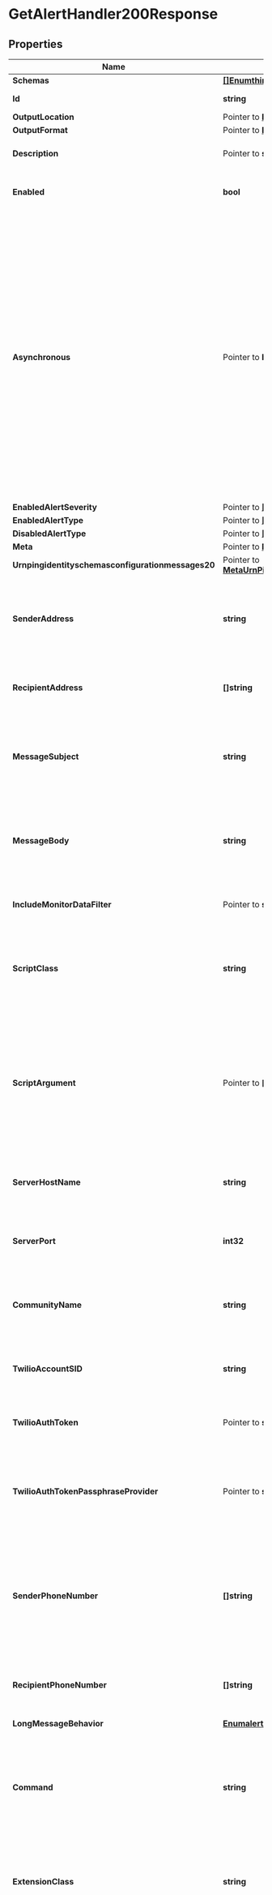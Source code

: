 # GetAlertHandler200Response

## Properties

Name | Type | Description | Notes
------------ | ------------- | ------------- | -------------
**Schemas** | [**[]EnumthirdPartyAlertHandlerSchemaUrn**](EnumthirdPartyAlertHandlerSchemaUrn.md) |  | 
**Id** | **string** | Name of the Alert Handler | 
**OutputLocation** | Pointer to [**EnumalertHandlerOutputLocationProp**](EnumalertHandlerOutputLocationProp.md) |  | [optional] 
**OutputFormat** | Pointer to [**EnumalertHandlerOutputFormatProp**](EnumalertHandlerOutputFormatProp.md) |  | [optional] 
**Description** | Pointer to **string** | A description for this Alert Handler | [optional] 
**Enabled** | **bool** | Indicates whether the Alert Handler is enabled. | 
**Asynchronous** | Pointer to **bool** | Indicates whether the server should attempt to invoke this Alert Handler in a background thread so that any potentially-expensive processing (e.g., performing network communication to deliver the alert notification) will not delay whatever processing the server was performing when the alert was generated. | [optional] 
**EnabledAlertSeverity** | Pointer to [**[]EnumalertHandlerEnabledAlertSeverityProp**](EnumalertHandlerEnabledAlertSeverityProp.md) |  | [optional] 
**EnabledAlertType** | Pointer to [**[]EnumalertHandlerEnabledAlertTypeProp**](EnumalertHandlerEnabledAlertTypeProp.md) |  | [optional] 
**DisabledAlertType** | Pointer to [**[]EnumalertHandlerDisabledAlertTypeProp**](EnumalertHandlerDisabledAlertTypeProp.md) |  | [optional] 
**Meta** | Pointer to [**MetaMeta**](MetaMeta.md) |  | [optional] 
**Urnpingidentityschemasconfigurationmessages20** | Pointer to [**MetaUrnPingidentitySchemasConfigurationMessages20**](MetaUrnPingidentitySchemasConfigurationMessages20.md) |  | [optional] 
**SenderAddress** | **string** | Specifies the email address to use as the sender for messages generated by this alert handler. | 
**RecipientAddress** | **[]string** | Specifies an email address to which the messages should be sent. | 
**MessageSubject** | **string** | Specifies the subject that should be used for email messages generated by this alert handler. | 
**MessageBody** | **string** | Specifies the body that should be used for email messages generated by this alert handler. | 
**IncludeMonitorDataFilter** | Pointer to **string** | Include monitor entries that match this filter. | [optional] 
**ScriptClass** | **string** | The fully-qualified name of the Groovy class providing the logic for the Groovy Scripted Alert Handler. | 
**ScriptArgument** | Pointer to **[]string** | The set of arguments used to customize the behavior for the Scripted Alert Handler. Each configuration property should be given in the form &#39;name&#x3D;value&#39;. | [optional] 
**ServerHostName** | **string** | Specifies the address of the SNMP agent to which traps will be sent. | 
**ServerPort** | **int32** | Specifies the port number of the SNMP agent to which traps will be sent. | 
**CommunityName** | **string** | Specifies the name of the community to which the traps will be sent. | 
**TwilioAccountSID** | **string** | The unique identifier assigned to the Twilio account that will be used. | 
**TwilioAuthToken** | Pointer to **string** | The auth token for the Twilio account that will be used. | [optional] 
**TwilioAuthTokenPassphraseProvider** | Pointer to **string** | The passphrase provider that may be used to obtain the auth token for the Twilio account that will be used. | [optional] 
**SenderPhoneNumber** | **[]string** | The outgoing phone number to use for the messages. Values must be phone numbers you have obtained for use with your Twilio account. | 
**RecipientPhoneNumber** | **[]string** | The phone number to which alert notifications should be delivered. | 
**LongMessageBehavior** | [**EnumalertHandlerLongMessageBehaviorProp**](EnumalertHandlerLongMessageBehaviorProp.md) |  | 
**Command** | **string** | Specifies the path of the command to execute, without any arguments. It must be an absolute path for reasons of security and reliability. | 
**ExtensionClass** | **string** | The fully-qualified name of the Java class providing the logic for the Third Party Alert Handler. | 
**ExtensionArgument** | Pointer to **[]string** | The set of arguments used to customize the behavior for the Third Party Alert Handler. Each configuration property should be given in the form &#39;name&#x3D;value&#39;. | [optional] 

## Methods

### NewGetAlertHandler200Response

`func NewGetAlertHandler200Response(schemas []EnumthirdPartyAlertHandlerSchemaUrn, id string, enabled bool, senderAddress string, recipientAddress []string, messageSubject string, messageBody string, scriptClass string, serverHostName string, serverPort int32, communityName string, twilioAccountSID string, senderPhoneNumber []string, recipientPhoneNumber []string, longMessageBehavior EnumalertHandlerLongMessageBehaviorProp, command string, extensionClass string, ) *GetAlertHandler200Response`

NewGetAlertHandler200Response instantiates a new GetAlertHandler200Response object
This constructor will assign default values to properties that have it defined,
and makes sure properties required by API are set, but the set of arguments
will change when the set of required properties is changed

### NewGetAlertHandler200ResponseWithDefaults

`func NewGetAlertHandler200ResponseWithDefaults() *GetAlertHandler200Response`

NewGetAlertHandler200ResponseWithDefaults instantiates a new GetAlertHandler200Response object
This constructor will only assign default values to properties that have it defined,
but it doesn't guarantee that properties required by API are set

### GetSchemas

`func (o *GetAlertHandler200Response) GetSchemas() []EnumthirdPartyAlertHandlerSchemaUrn`

GetSchemas returns the Schemas field if non-nil, zero value otherwise.

### GetSchemasOk

`func (o *GetAlertHandler200Response) GetSchemasOk() (*[]EnumthirdPartyAlertHandlerSchemaUrn, bool)`

GetSchemasOk returns a tuple with the Schemas field if it's non-nil, zero value otherwise
and a boolean to check if the value has been set.

### SetSchemas

`func (o *GetAlertHandler200Response) SetSchemas(v []EnumthirdPartyAlertHandlerSchemaUrn)`

SetSchemas sets Schemas field to given value.


### GetId

`func (o *GetAlertHandler200Response) GetId() string`

GetId returns the Id field if non-nil, zero value otherwise.

### GetIdOk

`func (o *GetAlertHandler200Response) GetIdOk() (*string, bool)`

GetIdOk returns a tuple with the Id field if it's non-nil, zero value otherwise
and a boolean to check if the value has been set.

### SetId

`func (o *GetAlertHandler200Response) SetId(v string)`

SetId sets Id field to given value.


### GetOutputLocation

`func (o *GetAlertHandler200Response) GetOutputLocation() EnumalertHandlerOutputLocationProp`

GetOutputLocation returns the OutputLocation field if non-nil, zero value otherwise.

### GetOutputLocationOk

`func (o *GetAlertHandler200Response) GetOutputLocationOk() (*EnumalertHandlerOutputLocationProp, bool)`

GetOutputLocationOk returns a tuple with the OutputLocation field if it's non-nil, zero value otherwise
and a boolean to check if the value has been set.

### SetOutputLocation

`func (o *GetAlertHandler200Response) SetOutputLocation(v EnumalertHandlerOutputLocationProp)`

SetOutputLocation sets OutputLocation field to given value.

### HasOutputLocation

`func (o *GetAlertHandler200Response) HasOutputLocation() bool`

HasOutputLocation returns a boolean if a field has been set.

### GetOutputFormat

`func (o *GetAlertHandler200Response) GetOutputFormat() EnumalertHandlerOutputFormatProp`

GetOutputFormat returns the OutputFormat field if non-nil, zero value otherwise.

### GetOutputFormatOk

`func (o *GetAlertHandler200Response) GetOutputFormatOk() (*EnumalertHandlerOutputFormatProp, bool)`

GetOutputFormatOk returns a tuple with the OutputFormat field if it's non-nil, zero value otherwise
and a boolean to check if the value has been set.

### SetOutputFormat

`func (o *GetAlertHandler200Response) SetOutputFormat(v EnumalertHandlerOutputFormatProp)`

SetOutputFormat sets OutputFormat field to given value.

### HasOutputFormat

`func (o *GetAlertHandler200Response) HasOutputFormat() bool`

HasOutputFormat returns a boolean if a field has been set.

### GetDescription

`func (o *GetAlertHandler200Response) GetDescription() string`

GetDescription returns the Description field if non-nil, zero value otherwise.

### GetDescriptionOk

`func (o *GetAlertHandler200Response) GetDescriptionOk() (*string, bool)`

GetDescriptionOk returns a tuple with the Description field if it's non-nil, zero value otherwise
and a boolean to check if the value has been set.

### SetDescription

`func (o *GetAlertHandler200Response) SetDescription(v string)`

SetDescription sets Description field to given value.

### HasDescription

`func (o *GetAlertHandler200Response) HasDescription() bool`

HasDescription returns a boolean if a field has been set.

### GetEnabled

`func (o *GetAlertHandler200Response) GetEnabled() bool`

GetEnabled returns the Enabled field if non-nil, zero value otherwise.

### GetEnabledOk

`func (o *GetAlertHandler200Response) GetEnabledOk() (*bool, bool)`

GetEnabledOk returns a tuple with the Enabled field if it's non-nil, zero value otherwise
and a boolean to check if the value has been set.

### SetEnabled

`func (o *GetAlertHandler200Response) SetEnabled(v bool)`

SetEnabled sets Enabled field to given value.


### GetAsynchronous

`func (o *GetAlertHandler200Response) GetAsynchronous() bool`

GetAsynchronous returns the Asynchronous field if non-nil, zero value otherwise.

### GetAsynchronousOk

`func (o *GetAlertHandler200Response) GetAsynchronousOk() (*bool, bool)`

GetAsynchronousOk returns a tuple with the Asynchronous field if it's non-nil, zero value otherwise
and a boolean to check if the value has been set.

### SetAsynchronous

`func (o *GetAlertHandler200Response) SetAsynchronous(v bool)`

SetAsynchronous sets Asynchronous field to given value.

### HasAsynchronous

`func (o *GetAlertHandler200Response) HasAsynchronous() bool`

HasAsynchronous returns a boolean if a field has been set.

### GetEnabledAlertSeverity

`func (o *GetAlertHandler200Response) GetEnabledAlertSeverity() []EnumalertHandlerEnabledAlertSeverityProp`

GetEnabledAlertSeverity returns the EnabledAlertSeverity field if non-nil, zero value otherwise.

### GetEnabledAlertSeverityOk

`func (o *GetAlertHandler200Response) GetEnabledAlertSeverityOk() (*[]EnumalertHandlerEnabledAlertSeverityProp, bool)`

GetEnabledAlertSeverityOk returns a tuple with the EnabledAlertSeverity field if it's non-nil, zero value otherwise
and a boolean to check if the value has been set.

### SetEnabledAlertSeverity

`func (o *GetAlertHandler200Response) SetEnabledAlertSeverity(v []EnumalertHandlerEnabledAlertSeverityProp)`

SetEnabledAlertSeverity sets EnabledAlertSeverity field to given value.

### HasEnabledAlertSeverity

`func (o *GetAlertHandler200Response) HasEnabledAlertSeverity() bool`

HasEnabledAlertSeverity returns a boolean if a field has been set.

### GetEnabledAlertType

`func (o *GetAlertHandler200Response) GetEnabledAlertType() []EnumalertHandlerEnabledAlertTypeProp`

GetEnabledAlertType returns the EnabledAlertType field if non-nil, zero value otherwise.

### GetEnabledAlertTypeOk

`func (o *GetAlertHandler200Response) GetEnabledAlertTypeOk() (*[]EnumalertHandlerEnabledAlertTypeProp, bool)`

GetEnabledAlertTypeOk returns a tuple with the EnabledAlertType field if it's non-nil, zero value otherwise
and a boolean to check if the value has been set.

### SetEnabledAlertType

`func (o *GetAlertHandler200Response) SetEnabledAlertType(v []EnumalertHandlerEnabledAlertTypeProp)`

SetEnabledAlertType sets EnabledAlertType field to given value.

### HasEnabledAlertType

`func (o *GetAlertHandler200Response) HasEnabledAlertType() bool`

HasEnabledAlertType returns a boolean if a field has been set.

### GetDisabledAlertType

`func (o *GetAlertHandler200Response) GetDisabledAlertType() []EnumalertHandlerDisabledAlertTypeProp`

GetDisabledAlertType returns the DisabledAlertType field if non-nil, zero value otherwise.

### GetDisabledAlertTypeOk

`func (o *GetAlertHandler200Response) GetDisabledAlertTypeOk() (*[]EnumalertHandlerDisabledAlertTypeProp, bool)`

GetDisabledAlertTypeOk returns a tuple with the DisabledAlertType field if it's non-nil, zero value otherwise
and a boolean to check if the value has been set.

### SetDisabledAlertType

`func (o *GetAlertHandler200Response) SetDisabledAlertType(v []EnumalertHandlerDisabledAlertTypeProp)`

SetDisabledAlertType sets DisabledAlertType field to given value.

### HasDisabledAlertType

`func (o *GetAlertHandler200Response) HasDisabledAlertType() bool`

HasDisabledAlertType returns a boolean if a field has been set.

### GetMeta

`func (o *GetAlertHandler200Response) GetMeta() MetaMeta`

GetMeta returns the Meta field if non-nil, zero value otherwise.

### GetMetaOk

`func (o *GetAlertHandler200Response) GetMetaOk() (*MetaMeta, bool)`

GetMetaOk returns a tuple with the Meta field if it's non-nil, zero value otherwise
and a boolean to check if the value has been set.

### SetMeta

`func (o *GetAlertHandler200Response) SetMeta(v MetaMeta)`

SetMeta sets Meta field to given value.

### HasMeta

`func (o *GetAlertHandler200Response) HasMeta() bool`

HasMeta returns a boolean if a field has been set.

### GetUrnpingidentityschemasconfigurationmessages20

`func (o *GetAlertHandler200Response) GetUrnpingidentityschemasconfigurationmessages20() MetaUrnPingidentitySchemasConfigurationMessages20`

GetUrnpingidentityschemasconfigurationmessages20 returns the Urnpingidentityschemasconfigurationmessages20 field if non-nil, zero value otherwise.

### GetUrnpingidentityschemasconfigurationmessages20Ok

`func (o *GetAlertHandler200Response) GetUrnpingidentityschemasconfigurationmessages20Ok() (*MetaUrnPingidentitySchemasConfigurationMessages20, bool)`

GetUrnpingidentityschemasconfigurationmessages20Ok returns a tuple with the Urnpingidentityschemasconfigurationmessages20 field if it's non-nil, zero value otherwise
and a boolean to check if the value has been set.

### SetUrnpingidentityschemasconfigurationmessages20

`func (o *GetAlertHandler200Response) SetUrnpingidentityschemasconfigurationmessages20(v MetaUrnPingidentitySchemasConfigurationMessages20)`

SetUrnpingidentityschemasconfigurationmessages20 sets Urnpingidentityschemasconfigurationmessages20 field to given value.

### HasUrnpingidentityschemasconfigurationmessages20

`func (o *GetAlertHandler200Response) HasUrnpingidentityschemasconfigurationmessages20() bool`

HasUrnpingidentityschemasconfigurationmessages20 returns a boolean if a field has been set.

### GetSenderAddress

`func (o *GetAlertHandler200Response) GetSenderAddress() string`

GetSenderAddress returns the SenderAddress field if non-nil, zero value otherwise.

### GetSenderAddressOk

`func (o *GetAlertHandler200Response) GetSenderAddressOk() (*string, bool)`

GetSenderAddressOk returns a tuple with the SenderAddress field if it's non-nil, zero value otherwise
and a boolean to check if the value has been set.

### SetSenderAddress

`func (o *GetAlertHandler200Response) SetSenderAddress(v string)`

SetSenderAddress sets SenderAddress field to given value.


### GetRecipientAddress

`func (o *GetAlertHandler200Response) GetRecipientAddress() []string`

GetRecipientAddress returns the RecipientAddress field if non-nil, zero value otherwise.

### GetRecipientAddressOk

`func (o *GetAlertHandler200Response) GetRecipientAddressOk() (*[]string, bool)`

GetRecipientAddressOk returns a tuple with the RecipientAddress field if it's non-nil, zero value otherwise
and a boolean to check if the value has been set.

### SetRecipientAddress

`func (o *GetAlertHandler200Response) SetRecipientAddress(v []string)`

SetRecipientAddress sets RecipientAddress field to given value.


### GetMessageSubject

`func (o *GetAlertHandler200Response) GetMessageSubject() string`

GetMessageSubject returns the MessageSubject field if non-nil, zero value otherwise.

### GetMessageSubjectOk

`func (o *GetAlertHandler200Response) GetMessageSubjectOk() (*string, bool)`

GetMessageSubjectOk returns a tuple with the MessageSubject field if it's non-nil, zero value otherwise
and a boolean to check if the value has been set.

### SetMessageSubject

`func (o *GetAlertHandler200Response) SetMessageSubject(v string)`

SetMessageSubject sets MessageSubject field to given value.


### GetMessageBody

`func (o *GetAlertHandler200Response) GetMessageBody() string`

GetMessageBody returns the MessageBody field if non-nil, zero value otherwise.

### GetMessageBodyOk

`func (o *GetAlertHandler200Response) GetMessageBodyOk() (*string, bool)`

GetMessageBodyOk returns a tuple with the MessageBody field if it's non-nil, zero value otherwise
and a boolean to check if the value has been set.

### SetMessageBody

`func (o *GetAlertHandler200Response) SetMessageBody(v string)`

SetMessageBody sets MessageBody field to given value.


### GetIncludeMonitorDataFilter

`func (o *GetAlertHandler200Response) GetIncludeMonitorDataFilter() string`

GetIncludeMonitorDataFilter returns the IncludeMonitorDataFilter field if non-nil, zero value otherwise.

### GetIncludeMonitorDataFilterOk

`func (o *GetAlertHandler200Response) GetIncludeMonitorDataFilterOk() (*string, bool)`

GetIncludeMonitorDataFilterOk returns a tuple with the IncludeMonitorDataFilter field if it's non-nil, zero value otherwise
and a boolean to check if the value has been set.

### SetIncludeMonitorDataFilter

`func (o *GetAlertHandler200Response) SetIncludeMonitorDataFilter(v string)`

SetIncludeMonitorDataFilter sets IncludeMonitorDataFilter field to given value.

### HasIncludeMonitorDataFilter

`func (o *GetAlertHandler200Response) HasIncludeMonitorDataFilter() bool`

HasIncludeMonitorDataFilter returns a boolean if a field has been set.

### GetScriptClass

`func (o *GetAlertHandler200Response) GetScriptClass() string`

GetScriptClass returns the ScriptClass field if non-nil, zero value otherwise.

### GetScriptClassOk

`func (o *GetAlertHandler200Response) GetScriptClassOk() (*string, bool)`

GetScriptClassOk returns a tuple with the ScriptClass field if it's non-nil, zero value otherwise
and a boolean to check if the value has been set.

### SetScriptClass

`func (o *GetAlertHandler200Response) SetScriptClass(v string)`

SetScriptClass sets ScriptClass field to given value.


### GetScriptArgument

`func (o *GetAlertHandler200Response) GetScriptArgument() []string`

GetScriptArgument returns the ScriptArgument field if non-nil, zero value otherwise.

### GetScriptArgumentOk

`func (o *GetAlertHandler200Response) GetScriptArgumentOk() (*[]string, bool)`

GetScriptArgumentOk returns a tuple with the ScriptArgument field if it's non-nil, zero value otherwise
and a boolean to check if the value has been set.

### SetScriptArgument

`func (o *GetAlertHandler200Response) SetScriptArgument(v []string)`

SetScriptArgument sets ScriptArgument field to given value.

### HasScriptArgument

`func (o *GetAlertHandler200Response) HasScriptArgument() bool`

HasScriptArgument returns a boolean if a field has been set.

### GetServerHostName

`func (o *GetAlertHandler200Response) GetServerHostName() string`

GetServerHostName returns the ServerHostName field if non-nil, zero value otherwise.

### GetServerHostNameOk

`func (o *GetAlertHandler200Response) GetServerHostNameOk() (*string, bool)`

GetServerHostNameOk returns a tuple with the ServerHostName field if it's non-nil, zero value otherwise
and a boolean to check if the value has been set.

### SetServerHostName

`func (o *GetAlertHandler200Response) SetServerHostName(v string)`

SetServerHostName sets ServerHostName field to given value.


### GetServerPort

`func (o *GetAlertHandler200Response) GetServerPort() int32`

GetServerPort returns the ServerPort field if non-nil, zero value otherwise.

### GetServerPortOk

`func (o *GetAlertHandler200Response) GetServerPortOk() (*int32, bool)`

GetServerPortOk returns a tuple with the ServerPort field if it's non-nil, zero value otherwise
and a boolean to check if the value has been set.

### SetServerPort

`func (o *GetAlertHandler200Response) SetServerPort(v int32)`

SetServerPort sets ServerPort field to given value.


### GetCommunityName

`func (o *GetAlertHandler200Response) GetCommunityName() string`

GetCommunityName returns the CommunityName field if non-nil, zero value otherwise.

### GetCommunityNameOk

`func (o *GetAlertHandler200Response) GetCommunityNameOk() (*string, bool)`

GetCommunityNameOk returns a tuple with the CommunityName field if it's non-nil, zero value otherwise
and a boolean to check if the value has been set.

### SetCommunityName

`func (o *GetAlertHandler200Response) SetCommunityName(v string)`

SetCommunityName sets CommunityName field to given value.


### GetTwilioAccountSID

`func (o *GetAlertHandler200Response) GetTwilioAccountSID() string`

GetTwilioAccountSID returns the TwilioAccountSID field if non-nil, zero value otherwise.

### GetTwilioAccountSIDOk

`func (o *GetAlertHandler200Response) GetTwilioAccountSIDOk() (*string, bool)`

GetTwilioAccountSIDOk returns a tuple with the TwilioAccountSID field if it's non-nil, zero value otherwise
and a boolean to check if the value has been set.

### SetTwilioAccountSID

`func (o *GetAlertHandler200Response) SetTwilioAccountSID(v string)`

SetTwilioAccountSID sets TwilioAccountSID field to given value.


### GetTwilioAuthToken

`func (o *GetAlertHandler200Response) GetTwilioAuthToken() string`

GetTwilioAuthToken returns the TwilioAuthToken field if non-nil, zero value otherwise.

### GetTwilioAuthTokenOk

`func (o *GetAlertHandler200Response) GetTwilioAuthTokenOk() (*string, bool)`

GetTwilioAuthTokenOk returns a tuple with the TwilioAuthToken field if it's non-nil, zero value otherwise
and a boolean to check if the value has been set.

### SetTwilioAuthToken

`func (o *GetAlertHandler200Response) SetTwilioAuthToken(v string)`

SetTwilioAuthToken sets TwilioAuthToken field to given value.

### HasTwilioAuthToken

`func (o *GetAlertHandler200Response) HasTwilioAuthToken() bool`

HasTwilioAuthToken returns a boolean if a field has been set.

### GetTwilioAuthTokenPassphraseProvider

`func (o *GetAlertHandler200Response) GetTwilioAuthTokenPassphraseProvider() string`

GetTwilioAuthTokenPassphraseProvider returns the TwilioAuthTokenPassphraseProvider field if non-nil, zero value otherwise.

### GetTwilioAuthTokenPassphraseProviderOk

`func (o *GetAlertHandler200Response) GetTwilioAuthTokenPassphraseProviderOk() (*string, bool)`

GetTwilioAuthTokenPassphraseProviderOk returns a tuple with the TwilioAuthTokenPassphraseProvider field if it's non-nil, zero value otherwise
and a boolean to check if the value has been set.

### SetTwilioAuthTokenPassphraseProvider

`func (o *GetAlertHandler200Response) SetTwilioAuthTokenPassphraseProvider(v string)`

SetTwilioAuthTokenPassphraseProvider sets TwilioAuthTokenPassphraseProvider field to given value.

### HasTwilioAuthTokenPassphraseProvider

`func (o *GetAlertHandler200Response) HasTwilioAuthTokenPassphraseProvider() bool`

HasTwilioAuthTokenPassphraseProvider returns a boolean if a field has been set.

### GetSenderPhoneNumber

`func (o *GetAlertHandler200Response) GetSenderPhoneNumber() []string`

GetSenderPhoneNumber returns the SenderPhoneNumber field if non-nil, zero value otherwise.

### GetSenderPhoneNumberOk

`func (o *GetAlertHandler200Response) GetSenderPhoneNumberOk() (*[]string, bool)`

GetSenderPhoneNumberOk returns a tuple with the SenderPhoneNumber field if it's non-nil, zero value otherwise
and a boolean to check if the value has been set.

### SetSenderPhoneNumber

`func (o *GetAlertHandler200Response) SetSenderPhoneNumber(v []string)`

SetSenderPhoneNumber sets SenderPhoneNumber field to given value.


### GetRecipientPhoneNumber

`func (o *GetAlertHandler200Response) GetRecipientPhoneNumber() []string`

GetRecipientPhoneNumber returns the RecipientPhoneNumber field if non-nil, zero value otherwise.

### GetRecipientPhoneNumberOk

`func (o *GetAlertHandler200Response) GetRecipientPhoneNumberOk() (*[]string, bool)`

GetRecipientPhoneNumberOk returns a tuple with the RecipientPhoneNumber field if it's non-nil, zero value otherwise
and a boolean to check if the value has been set.

### SetRecipientPhoneNumber

`func (o *GetAlertHandler200Response) SetRecipientPhoneNumber(v []string)`

SetRecipientPhoneNumber sets RecipientPhoneNumber field to given value.


### GetLongMessageBehavior

`func (o *GetAlertHandler200Response) GetLongMessageBehavior() EnumalertHandlerLongMessageBehaviorProp`

GetLongMessageBehavior returns the LongMessageBehavior field if non-nil, zero value otherwise.

### GetLongMessageBehaviorOk

`func (o *GetAlertHandler200Response) GetLongMessageBehaviorOk() (*EnumalertHandlerLongMessageBehaviorProp, bool)`

GetLongMessageBehaviorOk returns a tuple with the LongMessageBehavior field if it's non-nil, zero value otherwise
and a boolean to check if the value has been set.

### SetLongMessageBehavior

`func (o *GetAlertHandler200Response) SetLongMessageBehavior(v EnumalertHandlerLongMessageBehaviorProp)`

SetLongMessageBehavior sets LongMessageBehavior field to given value.


### GetCommand

`func (o *GetAlertHandler200Response) GetCommand() string`

GetCommand returns the Command field if non-nil, zero value otherwise.

### GetCommandOk

`func (o *GetAlertHandler200Response) GetCommandOk() (*string, bool)`

GetCommandOk returns a tuple with the Command field if it's non-nil, zero value otherwise
and a boolean to check if the value has been set.

### SetCommand

`func (o *GetAlertHandler200Response) SetCommand(v string)`

SetCommand sets Command field to given value.


### GetExtensionClass

`func (o *GetAlertHandler200Response) GetExtensionClass() string`

GetExtensionClass returns the ExtensionClass field if non-nil, zero value otherwise.

### GetExtensionClassOk

`func (o *GetAlertHandler200Response) GetExtensionClassOk() (*string, bool)`

GetExtensionClassOk returns a tuple with the ExtensionClass field if it's non-nil, zero value otherwise
and a boolean to check if the value has been set.

### SetExtensionClass

`func (o *GetAlertHandler200Response) SetExtensionClass(v string)`

SetExtensionClass sets ExtensionClass field to given value.


### GetExtensionArgument

`func (o *GetAlertHandler200Response) GetExtensionArgument() []string`

GetExtensionArgument returns the ExtensionArgument field if non-nil, zero value otherwise.

### GetExtensionArgumentOk

`func (o *GetAlertHandler200Response) GetExtensionArgumentOk() (*[]string, bool)`

GetExtensionArgumentOk returns a tuple with the ExtensionArgument field if it's non-nil, zero value otherwise
and a boolean to check if the value has been set.

### SetExtensionArgument

`func (o *GetAlertHandler200Response) SetExtensionArgument(v []string)`

SetExtensionArgument sets ExtensionArgument field to given value.

### HasExtensionArgument

`func (o *GetAlertHandler200Response) HasExtensionArgument() bool`

HasExtensionArgument returns a boolean if a field has been set.


[[Back to Model list]](../README.md#documentation-for-models) [[Back to API list]](../README.md#documentation-for-api-endpoints) [[Back to README]](../README.md)



